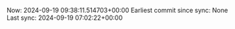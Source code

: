 Now: 2024-09-19 09:38:11.514703+00:00 Earliest commit since sync: None Last sync: 2024-09-19 07:02:22+00:00
